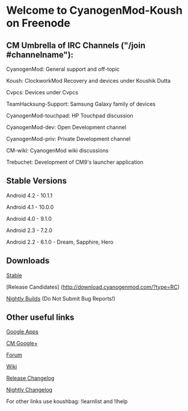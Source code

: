 Welcome to CyanogenMod-Koush on Freenode
===========
CM Umbrella of IRC Channels ("/join #channelname"):
------------------
CyanogenMod: General support and off-topic

Koush: ClockworkMod Recovery and devices under Koushik Dutta 

Cvpcs: Devices under Cvpcs

TeamHacksung-Support: Samsung Galaxy family of devices

CyanogenMod-touchpad: HP Touchpad discussion

CyanogenMod-dev: Open Development channel

CyanogenMod-priv: Private Development channel

CM-wiki: CyanogenMod wiki discussions

Trebuchet: Development of CM9's launcher application

Stable Versions
------------------
Android 4.2 - 10.1.1

Android 4.1 - 10.0.0

Android 4.0 - 9.1.0

Android 2.3 - 7.2.0 

Android 2.2 - 6.1.0 - Dream, Sapphire, Hero


Downloads
------------------

[Stable](http://download.cyanogenmod.com/?type=stable)

[Release Candidates] (http://download.cyanogenmod.com/?type=RC)

[Nightly Builds](http://download.cyanogenmod.com/?type=nightly) (Do Not Submit Bug Reports!)


Other useful links
------------------
[Google Apps](http://dongworkmod.org/gapps)

[CM Google+](http://goo.gl/ZGzkR)

[Forum](http://goo.gl/WpNQ)

[Wiki](http://goo.gl/fUQ4)

[Release Changelog](http://goo.gl/8akU6)

[Nightly Changelog](http://changelog.bbqdroid.org/)


For other links use koushbag: !learnlist and !lhelp

